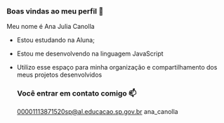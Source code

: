 ### Boas vindas ao meu perfil 💙

Meu nome é Ana Julia Canolla

- Estou estudando na Aluna;
- Estou me desenvolvendo na linguagem JavaScript
- Utilizo esse espaço para minha organização e compartilhamento dos meus projetos desenvolvidos

  ### Você entrar em contato comigo 📫

  00001113871520sp@al.educacao.sp.gov.br
  ana_canolla


